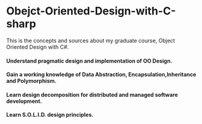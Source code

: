 # Obejct-Oriented-Design-with-C-sharp
This is the concepts and sources about my graduate course, Object Oriented Design with C#.

#### Understand pragmatic design and implementation of OO Design.
#### Gain a working knowledge of Data Abstraction, Encapsulation,Inheritance and Polymorphism.
#### Learn design decomposition for distributed and managed software development.
#### Learn S.O.L.I.D. design principles.

